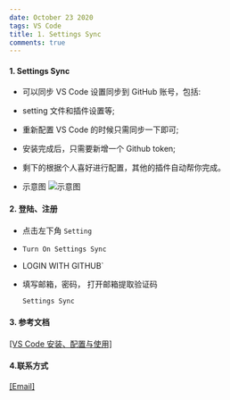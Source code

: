 ```yaml
---
date: October 23 2020
tags: VS Code
title: 1. Settings Sync
comments: true
---
```

#### 1. Settings Sync

- 可以同步 VS Code 设置同步到 GitHub 账号，包括:

- setting 文件和插件设置等;

- 重新配置 VS Code 的时候只需同步一下即可;

- 安装完成后，只需要新增一个 Github token;

- 剩下的根据个人喜好进行配置，其他的插件自动帮你完成。

- 示意图
  ![示意图](https://img-blog.csdnimg.cn/20190605105940731.png?x-oss-process=image/watermark,type_ZmFuZ3poZW5naGVpdGk,shadow_10,text_aHR0cHM6Ly9ibG9nLmNzZG4ubmV0L21haXhpYW9jaGFp,size_16,color_FFFFFF,t_70)


#### 2. 登陆、注册

- 点击左下角 `Setting`

- `Turn On Settings Sync`

- LOGIN WITH GITHUB`

- 填写邮箱，密码， 打开邮箱提取验证码

  ```bash
  Settings Sync
  ```

#### 3. 参考文档

[[VS Code 安装、配置与使用]](https://web-oyster.github.io/2020/10/23/VSCode/Tutorial/VS%20Code%E5%AE%89%E8%A3%85%E3%80%81%E9%85%8D%E7%BD%AE%E4%B8%8E%E4%BD%BF%E7%94%A8/)

#### 4.联系方式

[[Email]](yuanmin8888@outlook.com)

